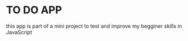 # TO DO APP

this app is part of a mini project to test and improve my begginer skills in JavaScript

